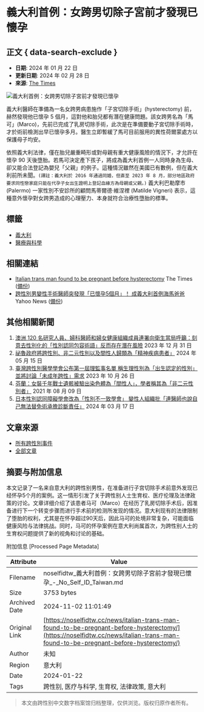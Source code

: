 # 義大利首例：女跨男切除子宮前才發現已懷孕

## 正文 { data-search-exclude }


- **日期**: 2024 年 01 月 22 日
- **更新日期**: 2024 年 02 月 28 日
- **來源**: [The Times](https://www.thetimes.co.uk/article/italian-trans-man-found-to-be-pregnant-before-hysterectomy-s7t03cpqv)

![義大利首例：女跨男切除子宮前才發現已懷孕](https://archive.md/DzZOP/57f7210a6eeccf58e8aab6305359a24dbb33ba0b.jpg)

義大利醫師在準備為一名女跨男病患施作「子宮切除手術」(hysterectomy) 前，赫然發現他已懷孕 5 個月，這對他和胎兒都有潛在健康問題。該女跨男名為「馬可」(Marco)，先前已完成了乳房切除手術，此次是在準備要動子宮切除手術時，才於術前檢測出早已懷孕多月。醫生立即暫緩了馬可目前服用的異性荷爾蒙處方以保護母子均安。

依照義大利法律，僅在胎兒嚴重畸形或對母親有重大健康風險的情況下，才允許在懷孕 90 天後墮胎。若馬可決定產下孩子，將成為義大利首例一人同時身為生母、卻又能合法登記為嬰兒「父親」的例子。這種情況雖然在美國已有數例，但在義大利前所未聞。`(譯註：義大利於 2016 年通過同婚，但直至 2023 年 8 月，部分地區政府要求同性戀家庭只能在代孕子女出生證明上登記血緣方為母親或父親。)` 義大利巴勒摩市 (Palermo) 一家性別不安診所的顧問馬蒂爾德·維涅裡 (Matilde Vigneri) 表示，這種意外懷孕對女跨男造成的心理壓力、本身就符合治療性墮胎的標準。

## 標籤
- [義大利](/regions/%e7%be%a9%e5%a4%a7%e5%88%a9/)
- [醫療與科學](/tags/%e9%86%AB%e7%99%82%e8%88%87%e7%a7%91%e5%ad%b8/)

## 相關連結
- [Italian trans man found to be pregnant before hysterectomy](https://www.thetimes.co.uk/article/italian-trans-man-found-to-be-pregnant-before-hysterectomy-s7t03cpqv) The Times ([備份](https://archive.ph/DzZOP))
- [跨性別男變性手術醫師突發現「已懷孕5個月」！ 成義大利首例海馬爸爸](https://tw.news.yahoo.com/%E8%B7%A8%E6%80%A7%E5%88%A5%E7%94%B7%E8%AE%8A%E6%80%A7%E6%89%8B%E8%A1%93%E9%86%AB%E5%B8%AB%E7%AA%81%E7%99%BC%E7%8F%BE-%E5%B7%B2%E6%87%B7%E5%AD%955%E5%80%8B%E6%9C%88-%E6%88%90%E7%BE%A9%E5%A4%A7%E5%88%A9%E9%A6%96%E4%BE%8B%E6%B5%B7%E9%A6%AC%E7%88%B8%E7%88%B8-080433516.html) Yahoo News ([備份](https://archive.ph/mGxK7))

## 其他相關新聞
1. [澳洲 120 名研究人員、婦科醫師和婦女健康組織成員連署向衛生當局呼籲：刻意去性別化的「性別認同包容術語」反而存在潛在風險](https://noselfidtw.cc/news/dont-desex-the-language-doctors-warn-of-danger-over-gender-inclusive/) 2023 年 12 月 31 日
2. [祕魯政府將跨性別、非二元性別以及間性人歸類為「精神疾病患者」](https://noselfidtw.cc/news/peru-classifies-trans-intersex-people-as-mentally-ill/) 2024 年 05 月 15 日
3. [臺灣跨性別醫學學會公布第一屆理監事名單 稱生理性別為「出生認定的性別」並將討論「未成年跨性」需求](https://noselfidtw.cc/news/transgender-medical-taiwan-association/) 2023 年 10 月 26 日
4. [芬蘭：女裝千年戰士遺骸被驗出染色體為「間性人」，學者稱其為「非二元性別者」](https://noselfidtw.cc/news/1000-year-old-remains-may-be-of-a-highly-respected-nonbinary-warrior/) 2021 年 08 月 09 日
5. [日本性別認同障礙學會改為「性別不一致學會」 變性人組織批「連醫師也說自己無法替免術承擔診斷責任」](https://noselfidtw.cc/news/jp-gid-society-renamed-to-gi/) 2024 年 03 月 17 日

## 文章來源
- [所有跨性別事件](https://noselfidtw.cc/news)
- [全部文章](https://noselfidtw.cc/post)

## 摘要与附加信息

<!-- tcd_abstract -->
本文记录了一名来自意大利的跨性别男性，在准备进行子宫切除手术前意外发现已经怀孕5个月的案例。这一情形引发了关于跨性别人士生育权、医疗伦理及法律政策的讨论。文章详细介绍了该患者马可（Marco）在经历了乳房切除手术后，因准备进行下一个转变步骤而进行手术前的检测所发现的情况。意大利现有的法律限制了堕胎的权利，尤其是在怀孕超过90天后，因此马可的处境非常复杂，可能面临健康风险与法律挑战。同时，马可的怀孕案例在意大利尚属首次，为跨性别人士的生育权问题提供了新的视角和讨论的基础。
<!-- tcd_abstract_end -->

附加信息 [Processed Page Metadata]

| Attribute       | Value                                  |
|-----------------|----------------------------------------|
| Filename        | noselfidtw_義大利首例：女跨男切除子宮前才發現已懷孕_-_No_Self_ID_Taiwan.md                             |
| Size            | 3753 bytes                           |
| Archived Date   | 2024-11-02 11:01:49                             |
| Original Link   | [https://noselfidtw.cc/news/italian-trans-man-found-to-be-pregnant-before-hysterectomy/](https://noselfidtw.cc/news/italian-trans-man-found-to-be-pregnant-before-hysterectomy/)                       |
| Author          | 未知                               |
| Region          | 意大利                               |
| Date            | 2024-01-22                                 |
| Tags            | 跨性别, 医疗与科学, 生育权, 法律政策, 意大利                                 |
>
> 本文由跨性别中文数字档案馆归档整理，仅供浏览。版权归原作者所有。
>